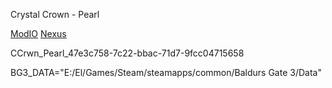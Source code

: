 Crystal Crown - Pearl

[ModIO](https://mod.io/g/baldursgate3/m/crystal-crown-pearl-gem-dragonborn-cc#description)
[Nexus](https://www.nexusmods.com/baldursgate3/mods/13329)

CCrwn_Pearl_47e3c758-7c22-bbac-71d7-9fcc04715658

BG3_DATA="E:/El/Games/Steam/steamapps/common/Baldurs Gate 3/Data"
